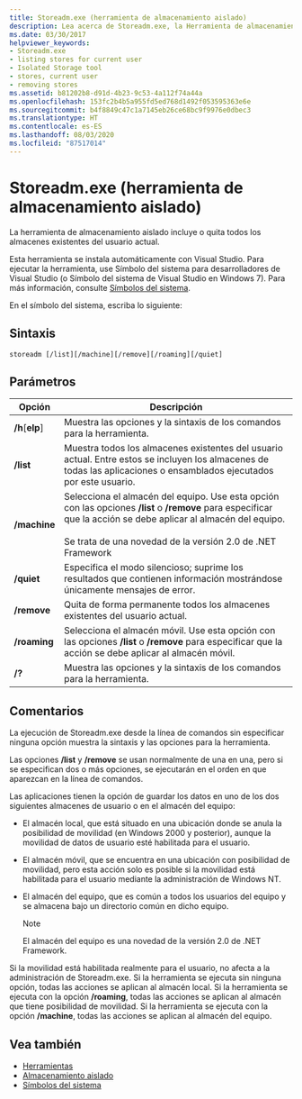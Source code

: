 ```yaml
---
title: Storeadm.exe (herramienta de almacenamiento aislado)
description: Lea acerca de Storeadm.exe, la Herramienta de almacenamiento aislado. Esta herramienta enumera o quita todos los almacenes existentes del usuario actual.
ms.date: 03/30/2017
helpviewer_keywords:
- Storeadm.exe
- listing stores for current user
- Isolated Storage tool
- stores, current user
- removing stores
ms.assetid: b81202b8-d91d-4b23-9c53-4a112f74a44a
ms.openlocfilehash: 153fc2b4b5a955fd5ed768d1492f053595363e6e
ms.sourcegitcommit: b4f8849c47c1a7145eb26ce68bc9f9976e0dbec3
ms.translationtype: HT
ms.contentlocale: es-ES
ms.lasthandoff: 08/03/2020
ms.locfileid: "87517014"
---
```

# <a name="storeadmexe-isolated-storage-tool"></a>Storeadm.exe (herramienta de almacenamiento aislado)
La herramienta de almacenamiento aislado incluye o quita todos los almacenes existentes del usuario actual.  
  
 Esta herramienta se instala automáticamente con Visual Studio. Para ejecutar la herramienta, use Símbolo del sistema para desarrolladores de Visual Studio (o Símbolo del sistema de Visual Studio en Windows 7). Para más información, consulte [Símbolos del sistema](developer-command-prompt-for-vs.md).  
  
 En el símbolo del sistema, escriba lo siguiente:  
  
## <a name="syntax"></a>Sintaxis  
  
```console  
storeadm [/list][/machine][/remove][/roaming][/quiet]  
```  
  
## <a name="parameters"></a>Parámetros  
  
|Opción|Descripción|  
|------------|-----------------|  
|**/h**[**elp**]|Muestra las opciones y la sintaxis de los comandos para la herramienta.|  
|**/list**|Muestra todos los almacenes existentes del usuario actual. Entre estos se incluyen los almacenes de todas las aplicaciones o ensamblados ejecutados por este usuario.|  
|**/machine**|Selecciona el almacén del equipo. Use esta opción con las opciones **/list** o **/remove** para especificar que la acción se debe aplicar al almacén del equipo.<br /><br /> Se trata de una novedad de la versión 2.0 de .NET Framework|  
|**/quiet**|Especifica el modo silencioso; suprime los resultados que contienen información mostrándose únicamente mensajes de error.|  
|**/remove**|Quita de forma permanente todos los almacenes existentes del usuario actual.|  
|**/roaming**|Selecciona el almacén móvil. Use esta opción con las opciones **/list** o **/remove** para especificar que la acción se debe aplicar al almacén móvil.|  
|**/?**|Muestra las opciones y la sintaxis de los comandos para la herramienta.|  
  
## <a name="remarks"></a>Comentarios  
 La ejecución de Storeadm.exe desde la línea de comandos sin especificar ninguna opción muestra la sintaxis y las opciones para la herramienta.  
  
 Las opciones **/list** y **/remove** se usan normalmente de una en una, pero si se especifican dos o más opciones, se ejecutarán en el orden en que aparezcan en la línea de comandos.  
  
 Las aplicaciones tienen la opción de guardar los datos en uno de los dos siguientes almacenes de usuario o en el almacén del equipo:  
  
- El almacén local, que está situado en una ubicación donde se anula la posibilidad de movilidad (en Windows 2000 y posterior), aunque la movilidad de datos de usuario esté habilitada para el usuario.  
  
- El almacén móvil, que se encuentra en una ubicación con posibilidad de movilidad, pero esta acción solo es posible si la movilidad está habilitada para el usuario mediante la administración de Windows NT.  
  
- El almacén del equipo, que es común a todos los usuarios del equipo y se almacena bajo un directorio común en dicho equipo.  
  
    > [!NOTE]
    > El almacén del equipo es una novedad de la versión 2.0 de .NET Framework.  
  
 Si la movilidad está habilitada realmente para el usuario, no afecta a la administración de Storeadm.exe. Si la herramienta se ejecuta sin ninguna opción, todas las acciones se aplican al almacén local. Si la herramienta se ejecuta con la opción **/roaming**, todas las acciones se aplican al almacén que tiene posibilidad de movilidad. Si la herramienta se ejecuta con la opción **/machine**, todas las acciones se aplican al almacén del equipo.  
  
## <a name="see-also"></a>Vea también

- [Herramientas](index.md)
- [Almacenamiento aislado](../../standard/io/isolated-storage.md)
- [Símbolos del sistema](developer-command-prompt-for-vs.md)
